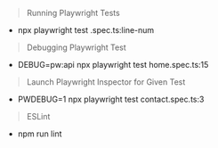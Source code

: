 > Running Playwright Tests
 - npx playwright test <spec-name>.spec.ts:line-num

> Debugging Playwright Test
 - DEBUG=pw:api npx playwright test home.spec.ts:15

> Launch Playwright Inspector for Given Test
 - PWDEBUG=1 npx playwright test contact.spec.ts:3

 > ESLint
  - npm run lint